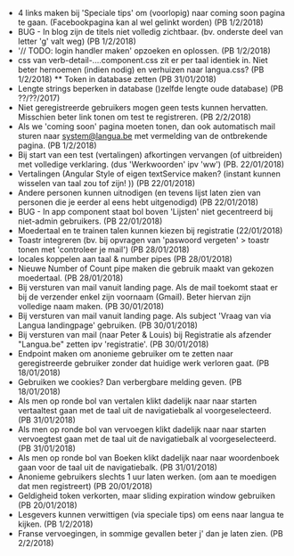 * 4 links maken bij 'Speciale tips' om (voorlopig) naar coming soon pagina te gaan. (Facebookpagina kan al wel gelinkt worden) (PB 1/2/2018) 
* BUG - In blog zijn de titels niet volledig zichtbaar.  (bv. onderste deel van letter 'g' valt weg) (PB 1/2/2018)
* '// TODO: login handler maken' opzoeken en oplossen. (PB 1/2/2018)
* css van verb-detail-....component.css zit er per taal identiek in.  Niet beter hernoemen (indien nodig) en verhuizen naar langua.css? (PB 1/2/2018)
** Token in database zetten (PB 31/01/2018)
* Lengte strings beperken in database ()zelfde lengte oude database) (PB ??/??/2017)
* Niet geregistreerde gebruikers mogen geen tests kunnen hervatten.  Misschien beter link tonen om test te registreren. (PB 2/2/2018)
* Als we 'coming soon' pagina moeten tonen, dan ook automatisch mail sturen naar system@langua.be met vermelding van de ontbrekende pagina. (PB 1/2/2018)
* Bij start van een test (vertalingen) afkortingen vervangen (of uitbreiden) met volledige verklaring.  (dus 'Werkwoorden' ipv 'ww') (PB. 22/01/2018) 
* Vertalingen (Angular Style of eigen textService maken?  (instant kunnen wisselen van taal zou tof zijn! ))  (PB 22/01/2018)
* Andere personen kunnen uitnodigen (en tevens lijst laten zien van personen die je eerder al eens hebt uitgenodigd) (PB 22/01/2018)
* BUG - In app component staat bol boven 'Lijsten' niet gecentreerd bij niet-admin gebruikers. (PB 22/01/2018)
* Moedertaal en te trainen talen kunnen kiezen bij registratie (22/01/2018)
* Toastr integreren (bv. bij opvragen van 'paswoord vergeten' > toastr tonen met 'controleer je mail') (PB 28/01/2018)
* locales koppelen aan taal & number pipes (PB 28/01/2018)
* Nieuwe Number of Count pipe maken die gebruik maakt van gekozen moedertaal. (PB 28/01/2018)
* Bij versturen van mail vanuit landing page.  Als de mail toekomt staat er bij de verzender enkel zijn voornaam (Gmail).  Beter hiervan zijn volledige naam maken. (PB 30/01/2018)
* Bij versturen van mail vanuit landing page.  Als subject 'Vraag van <naam> via Langua landingpage' gebruiken. (PB 30/01/2018)
* Bij versturen van mail (naar Peter & Louis) bij Registratie als afzender "Langua.be" zetten ipv 'registratie'.  (PB 30/01/2018)
* Endpoint maken om anonieme gebruiker om te zetten naar geregistreerde gebruiker zonder dat huidige werk verloren gaat. (PB 18/01/2018)
* Gebruiken we cookies?  Dan verbergbare melding geven. (PB 18/01/2018)
* Als men op ronde bol van vertalen klikt dadelijk naar naar starten vertaaltest gaan met de taal uit de navigatiebalk al voorgeselecteerd. (PB 31/01/2018)
* Als men op ronde bol van vervoegen klikt dadelijk naar naar starten vervoegtest gaan met de taal uit de navigatiebalk al voorgeselecteerd. (PB 31/01/2018)
* Als men op ronde bol van Boeken klikt dadelijk naar naar woordenboek gaan voor de taal uit de navigatiebalk. (PB 31/01/2018)
* Anonieme gebruikers slechts 1 uur laten werken. (om aan te moedigen dat men registreert) (PB 20/01/2018)
* Geldigheid token verkorten, maar sliding expiration window gebruiken (PB 20/01/2018)
* Lesgevers kunnen verwittigen (via speciale tips) om eens naar langua te kijken. (PB 1/2/2018)
* Franse vervoegingen, in sommige gevallen beter j' dan je laten zien. (PB 2/2/2018)